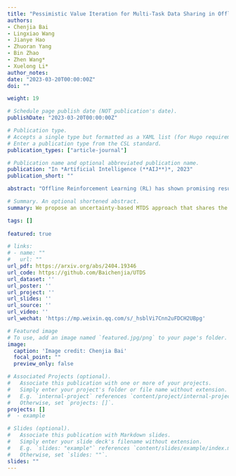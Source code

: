 ```yaml
---
title: "Pessimistic Value Iteration for Multi-Task Data Sharing in Offline Reinforcement Learning."
authors:
- Chenjia Bai
- Lingxiao Wang
- Jianye Hao
- Zhuoran Yang
- Bin Zhao
- Zhen Wang*
- Xuelong Li*
author_notes:
date: "2023-03-20T00:00:00Z"
doi: ""

weight: 19

# Schedule page publish date (NOT publication's date).
publishDate: "2023-03-20T00:00:00Z"

# Publication type.
# Accepts a single type but formatted as a YAML list (for Hugo requirements).
# Enter a publication type from the CSL standard.
publication_types: ["article-journal"]

# Publication name and optional abbreviated publication name.
publication: "In *Artificial Intelligence (**AIJ**)*, 2023"
publication_short: ""

abstract: "Offline Reinforcement Learning (RL) has shown promising results in learning a task-specific policy from a fixed dataset. However, successful offline RL often relies heavily on the coverage and quality of the given dataset. In scenarios where the dataset for a specific task is limited, a natural approach is to improve offline RL with datasets from other tasks, namely, to conduct Multi-Task Data Sharing (MTDS). Nevertheless, directly sharing datasets from other tasks exacerbates the distribution shift in offline RL. In this paper, we propose an uncertainty-based MTDS approach that shares the entire dataset without data selection. Given ensemble-based uncertainty quantification, we perform pessimistic value iteration on the shared offline dataset, which provides a unified framework for single- and multi-task offline RL. We further provide theoretical analysis, which shows that the optimality gap of our method is only related to the expected data coverage of the shared dataset, thus resolving the distribution shift issue in data sharing. Empirically, we release an MTDS benchmark and collect datasets from three challenging domains. The experimental results show our algorithm outperforms the previous state-of-the-art methods in challenging MTDS problems."

# Summary. An optional shortened abstract.
summary: We propose an uncertainty-based MTDS approach that shares the entire dataset without data selection.

tags: []
  
featured: true

# links:
# - name: ""
#   url: ""
url_pdf: https://arxiv.org/abs/2404.19346
url_code: https://github.com/Baichenjia/UTDS
url_dataset: ''
url_poster: ''
url_project: ''
url_slides: ''
url_source: ''
url_video: ''
url_wechat: 'https://mp.weixin.qq.com/s/_hsblVi7Cnn2uFDCH2UBpg'

# Featured image
# To use, add an image named `featured.jpg/png` to your page's folder. 
image:
  caption: 'Image credit: Chenjia Bai'
  focal_point: ""
  preview_only: false

# Associated Projects (optional).
#   Associate this publication with one or more of your projects.
#   Simply enter your project's folder or file name without extension.
#   E.g. `internal-project` references `content/project/internal-project/index.md`.
#   Otherwise, set `projects: []`.
projects: []
#  - example

# Slides (optional).
#   Associate this publication with Markdown slides.
#   Simply enter your slide deck's filename without extension.
#   E.g. `slides: "example"` references `content/slides/example/index.md`.
#   Otherwise, set `slides: ""`.
slides: ""
---
```

